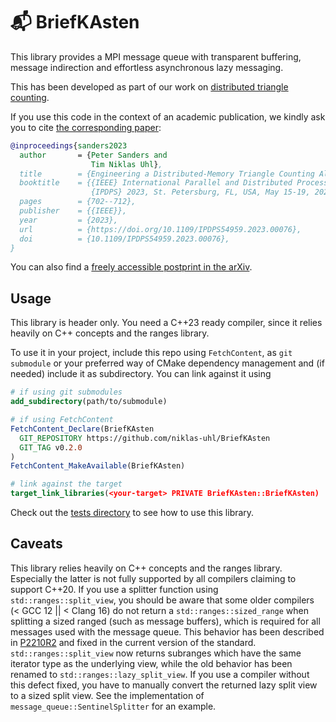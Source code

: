 # 📬 BriefKAsten

This library provides a MPI message queue with transparent buffering, message indirection and effortless asynchronous lazy messaging.

This has been developed as part of our work on [distributed triangle counting](https://github.com/niklas-uhl/katric).

If you use this code in the context of an academic publication, we kindly ask you to cite [the corresponding paper](https://doi.org/10.1109/IPDPS54959.2023.00076):

```bibtex
@inproceedings{sanders2023
  author       = {Peter Sanders and
                  Tim Niklas Uhl},
  title        = {Engineering a Distributed-Memory Triangle Counting Algorithm},
  booktitle    = {{IEEE} International Parallel and Distributed Processing Symposium,
                  {IPDPS} 2023, St. Petersburg, FL, USA, May 15-19, 2023},
  pages        = {702--712},
  publisher    = {{IEEE}},
  year         = {2023},
  url          = {https://doi.org/10.1109/IPDPS54959.2023.00076},
  doi          = {10.1109/IPDPS54959.2023.00076},
}
```

You can also find a [freely accessible postprint in the arXiv](https://arxiv.org/abs/2302.11443).

## Usage
This library is header only. You need a C++23 ready compiler, since it relies heavily on C++ concepts and the ranges library.

To use it in your project, include this repo using `FetchContent`, as `git submodule` or your preferred way of CMake dependency management and (if needed) include it as subdirectory. You can link against it using

``` cmake
# if using git submodules
add_subdirectory(path/to/submodule)

# if using FetchContent
FetchContent_Declare(BriefKAsten
  GIT_REPOSITORY https://github.com/niklas-uhl/BriefKAsten
  GIT_TAG v0.2.0
)
FetchContent_MakeAvailable(BriefKAsten)

# link against the target
target_link_libraries(<your-target> PRIVATE BriefKAsten::BriefKAsten)
```

Check out the [tests directory](./tests/) to see how to use this library.

## Caveats
This library relies heavily on C++ concepts and the ranges
library. Especially the latter is not fully supported by all compilers
claiming to support C++20. If you use a splitter function using
`std::ranges::split_view`, you should be aware that some older
compilers (< GCC 12 || < Clang 16) do not return a
`std::ranges::sized_range` when splitting a sized ranged (such as
message buffers), which is required for all messages used with the
message queue. This behavior has been described in
[P2210R2](https://wg21.link/P2210R2) and fixed in the current version
of the standard. `std::ranges::split_view` now returns subranges which
have the same iterator type as the underlying view, while the old
behavior has been renamed to `std::ranges::lazy_split_view`. If you
use a compiler without this defect fixed, you have to manually convert
the returned lazy split view to a sized split view. See the
implementation of `message_queue::SentinelSplitter` for an example.



